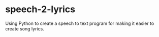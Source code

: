 # speech-2-lyrics

Using Python to create a speech to text program for making it easier to create song lyrics.
